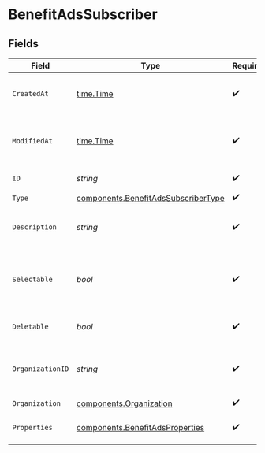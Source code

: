 # BenefitAdsSubscriber


## Fields

| Field                                                                                      | Type                                                                                       | Required                                                                                   | Description                                                                                |
| ------------------------------------------------------------------------------------------ | ------------------------------------------------------------------------------------------ | ------------------------------------------------------------------------------------------ | ------------------------------------------------------------------------------------------ |
| `CreatedAt`                                                                                | [time.Time](https://pkg.go.dev/time#Time)                                                  | :heavy_check_mark:                                                                         | Creation timestamp of the object.                                                          |
| `ModifiedAt`                                                                               | [time.Time](https://pkg.go.dev/time#Time)                                                  | :heavy_check_mark:                                                                         | Last modification timestamp of the object.                                                 |
| `ID`                                                                                       | *string*                                                                                   | :heavy_check_mark:                                                                         | The ID of the benefit.                                                                     |
| `Type`                                                                                     | [components.BenefitAdsSubscriberType](../../models/components/benefitadssubscribertype.md) | :heavy_check_mark:                                                                         | N/A                                                                                        |
| `Description`                                                                              | *string*                                                                                   | :heavy_check_mark:                                                                         | The description of the benefit.                                                            |
| `Selectable`                                                                               | *bool*                                                                                     | :heavy_check_mark:                                                                         | Whether the benefit is selectable when creating a product.                                 |
| `Deletable`                                                                                | *bool*                                                                                     | :heavy_check_mark:                                                                         | Whether the benefit is deletable.                                                          |
| `OrganizationID`                                                                           | *string*                                                                                   | :heavy_check_mark:                                                                         | The ID of the organization owning the benefit.                                             |
| `Organization`                                                                             | [components.Organization](../../models/components/organization.md)                         | :heavy_check_mark:                                                                         | N/A                                                                                        |
| `Properties`                                                                               | [components.BenefitAdsProperties](../../models/components/benefitadsproperties.md)         | :heavy_check_mark:                                                                         | Properties for a benefit of type `ads`.                                                    |